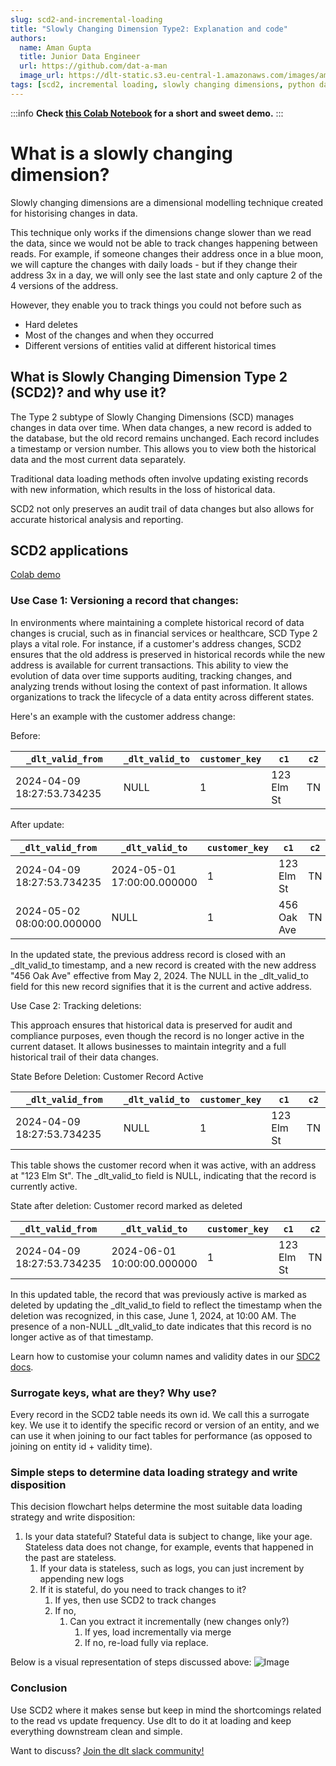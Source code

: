 ```yaml
---
slug: scd2-and-incremental-loading
title: "Slowly Changing Dimension Type2: Explanation and code"
authors:
  name: Aman Gupta
  title: Junior Data Engineer
  url: https://github.com/dat-a-man
  image_url: https://dlt-static.s3.eu-central-1.amazonaws.com/images/aman.png
tags: [scd2, incremental loading, slowly changing dimensions, python data pipelines]
---
```




:::info
**Check [this Colab Notebook](https://colab.research.google.com/drive/115cRdw1qvekZbXIQSXYkAZzLAqD9_x_I) for a short and sweet demo.**
:::

# What is a slowly changing dimension?

Slowly changing dimensions are a dimensional modelling technique created for historising changes in data.

This technique only works if the dimensions change slower than we read the data, since we would not be able to track changes happening between reads.
For example, if someone changes their address once in a blue moon, we will capture the changes with daily loads - but if
they change their address 3x in a day, we will only see the last state and only capture 2 of the 4 versions of the address.

However, they enable you to track things you could not before such as

- Hard deletes
- Most of the changes and when they occurred
- Different versions of entities valid at different historical times

## **What is Slowly Changing Dimension Type 2 (SCD2)? and why use it?**

The Type 2 subtype of Slowly Changing Dimensions (SCD) manages changes in data over time.
When data changes, a new record is added to the database, but the old record remains unchanged.
Each record includes a timestamp or version number. This allows you to view both the historical
data and the most current data separately.

Traditional data loading methods often involve updating existing records with new information, which results in the loss of historical data.

SCD2 not only preserves an audit trail of data changes but also allows for accurate historical analysis and reporting.

## SCD2 applications

[Colab demo](https://colab.research.google.com/drive/115cRdw1qvekZbXIQSXYkAZzLAqD9_x_I)

### Use Case 1: Versioning a record that changes:

In environments where maintaining a complete historical record of data changes is crucial,
such as in financial services or healthcare, SCD Type 2 plays a vital role. For instance, if a
customer's address changes, SCD2 ensures that the old address is preserved in historical
records while the new address is available for current transactions. This ability to view the
evolution of data over time supports auditing, tracking changes, and analyzing trends without losing
the context of past information. It allows organizations to track the lifecycle of a data
entity across different states.

Here's an example with the customer address change:

Before:

| `_dlt_valid_from`           | `_dlt_valid_to` | `customer_key` | `c1`        | `c2` |
|-----------------------------|-----------------|----------------|-------------|------|
| 2024-04-09 18:27:53.734235  | NULL            | 1              | 123 Elm St  | TN   |

After update:

| `_dlt_valid_from`           | `_dlt_valid_to`             | `customer_key` | `c1`        | `c2` |
|-----------------------------|-----------------------------|----------------|-------------|------|
| 2024-04-09 18:27:53.734235  | 2024-05-01 17:00:00.000000  | 1              | 123 Elm St  | TN   |
| 2024-05-02 08:00:00.000000  | NULL                        | 1              | 456 Oak Ave | TN   |

In the updated state, the previous address record is closed with an _dlt_valid_to timestamp, and a new record is created
with the new address "456 Oak Ave" effective from May 2, 2024. The NULL in the _dlt_valid_to field for this
new record signifies that it is the current and active address.

Use Case 2: Tracking deletions:

This approach ensures that historical data is preserved for audit and compliance purposes, even though the
record is no longer active in the current dataset. It allows businesses to maintain integrity and a full
historical trail of their data changes.

State Before Deletion: Customer Record Active

| `_dlt_valid_from`           | `_dlt_valid_to` | `customer_key` | `c1`        | `c2` |
|-----------------------------|-----------------|----------------|-------------|------|
| 2024-04-09 18:27:53.734235  | NULL            | 1              | 123 Elm St  | TN   |
This table shows the customer record when it was active, with an address at "123 Elm St". The _dlt_valid_to field is NULL, indicating that the record is currently active.

State after deletion: Customer record marked as deleted

| `_dlt_valid_from`           | `_dlt_valid_to`             | `customer_key` | `c1`        | `c2` |
|-----------------------------|-----------------------------|----------------|-------------|------|
| 2024-04-09 18:27:53.734235  | 2024-06-01 10:00:00.000000  | 1              | 123 Elm St  | TN   |

In this updated table, the record that was previously active is marked as deleted by updating the _dlt_valid_to field
to reflect the timestamp when the deletion was recognized, in this case, June 1, 2024, at 10:00 AM. The presence
of a non-NULL _dlt_valid_to date indicates that this record is no longer active as of that timestamp.


Learn how to customise your column names and validity dates in our [SDC2 docs](https://dlthub.com/docs/general-usage/incremental-loading#scd2-strategy).



### Surrogate keys, what are they? Why use?

Every record in the SCD2 table needs its own id. We call this a surrogate key. We use it to identify the specific
record or version of an entity, and we can use it when joining to our fact tables for performance (as opposed to joining on entity id + validity time).

### Simple steps to determine data loading strategy and write disposition

This decision flowchart helps determine the most suitable data loading strategy and write disposition:

1. Is your data stateful? Stateful data is subject to change, like your age. Stateless data does not change, for example, events that happened in the past are stateless.
    1. If your data is stateless, such as logs, you can just increment by appending new logs
    2. If it is stateful, do you need to track changes to it?
        1. If yes, then use SCD2 to track changes
        2. If no,
            1. Can you extract it incrementally (new changes only?)
                1. If yes, load incrementally via merge
                2. If no, re-load fully via replace.

Below is a visual representation of steps discussed above:
![Image](https://storage.googleapis.com/dlt-blog-images/flowchart_for_scd2.png)

### **Conclusion**

Use SCD2 where it makes sense but keep in mind the shortcomings related to the read vs update frequency.
Use dlt to do it at loading and keep everything downstream clean and simple.

Want to discuss?
[Join the dlt slack community!](https://dlthub.com/community)
